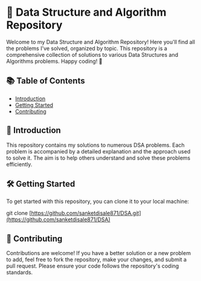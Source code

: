 # 🚀 Data Structure and Algorithm Repository

Welcome to my Data Structure and Algorithm Repository! Here you'll find all the problems I've solved, organized by topic. This repository is a comprehensive collection of solutions to various Data Structures and Algorithms problems. Happy coding! 🎉

## 📚 Table of Contents
- [Introduction](#introduction)
- [Getting Started](#getting-started)
- [Contributing](#contributing)

## 🌟 Introduction
This repository contains my solutions to numerous DSA problems. Each problem is accompanied by a detailed explanation and the approach used to solve it. The aim is to help others understand and solve these problems efficiently.

## 🛠️ Getting Started
To get started with this repository, you can clone it to your local machine:

git clone [https://github.com/sanketdisale871/DSA.git](https://github.com/sanketdisale871/DSA)

## 🤝 Contributing
Contributions are welcome! If you have a better solution or a new problem to add, feel free to fork the repository, make your changes, and submit a pull request. Please ensure your code follows the repository's coding standards.

